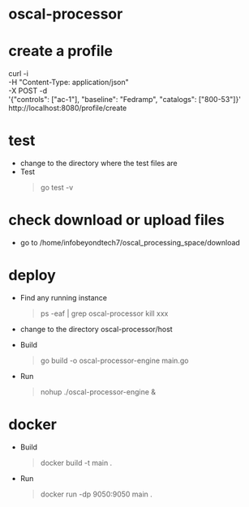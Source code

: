 # oscal-processor

# create a profile

curl -i \
    -H "Content-Type: application/json" \
    -X POST -d  \
    '{"controls": ["ac-1"], "baseline": "Fedramp", "catalogs": ["800-53"]}'
    http://localhost:8080/profile/create

# test
  - change to the directory where the test files are
  - Test
    > go test -v

# check download or upload files
   - go to /home/infobeyondtech7/oscal_processing_space/download

# deploy 

  - Find any running instance 
    
    > ps -eaf | grep oscal-processor
    > kill xxx

  - change to the directory oscal-processor/host
  - Build 
    > go build -o oscal-processor-engine main.go
  - Run 
    > nohup ./oscal-processor-engine &
  
# docker 

  - Build 
    > docker build -t main .
  - Run 
    > docker run -dp 9050:9050 main .

  
